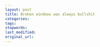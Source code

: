 ```yaml
---
layout: post
title: Broken windows was always bullshit
categories:
tags:
stopwords:
last_modified:
original_url: 
---
```


<!--more-->

